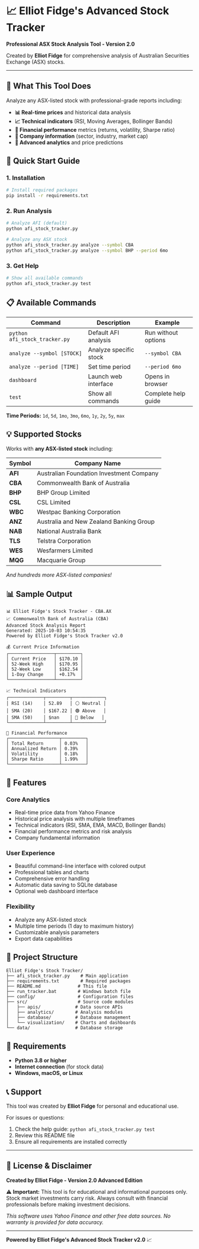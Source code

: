 # 📈 Elliot Fidge's Advanced Stock Tracker

**Professional ASX Stock Analysis Tool - Version 2.0**

Created by **Elliot Fidge** for comprehensive analysis of Australian Securities Exchange (ASX) stocks.

---

## 🎯 **What This Tool Does**

Analyze any ASX-listed stock with professional-grade reports including:

- **📊 Real-time prices** and historical data analysis
- **📈 Technical indicators** (RSI, Moving Averages, Bollinger Bands)
- **💼 Financial performance** metrics (returns, volatility, Sharpe ratio)
- **🏢 Company information** (sector, industry, market cap)
- **🔮 Advanced analytics** and price predictions

## 🚀 **Quick Start Guide**

### 1. **Installation**
```bash
# Install required packages
pip install -r requirements.txt
```

### 2. **Run Analysis**
```bash
# Analyze AFI (default)
python afi_stock_tracker.py

# Analyze any ASX stock
python afi_stock_tracker.py analyze --symbol CBA
python afi_stock_tracker.py analyze --symbol BHP --period 6mo
```

### 3. **Get Help**
```bash
# Show all available commands
python afi_stock_tracker.py test
```

## 📋 **Available Commands**

| Command | Description | Example |
|---------|-------------|---------|
| `python afi_stock_tracker.py` | Default AFI analysis | Run without options |
| `analyze --symbol [STOCK]` | Analyze specific stock | `--symbol CBA` |
| `analyze --period [TIME]` | Set time period | `--period 6mo` |
| `dashboard` | Launch web interface | Opens in browser |
| `test` | Show all commands | Complete help guide |

**Time Periods:** `1d`, `5d`, `1mo`, `3mo`, `6mo`, `1y`, `2y`, `5y`, `max`

## 💡 **Supported Stocks**

Works with **any ASX-listed stock** including:

| Symbol | Company Name |
|--------|--------------|
| **AFI** | Australian Foundation Investment Company |
| **CBA** | Commonwealth Bank of Australia |
| **BHP** | BHP Group Limited |
| **CSL** | CSL Limited |
| **WBC** | Westpac Banking Corporation |
| **ANZ** | Australia and New Zealand Banking Group |
| **NAB** | National Australia Bank |
| **TLS** | Telstra Corporation |
| **WES** | Wesfarmers Limited |
| **MQG** | Macquarie Group |

*And hundreds more ASX-listed companies!*

## 📊 **Sample Output**

```
📊 Elliot Fidge's Stock Tracker - CBA.AX
📈 Commonwealth Bank of Australia (CBA)
Advanced Stock Analysis Report
Generated: 2025-10-03 10:54:35
Powered by Elliot Fidge's Stock Tracker v2.0

💰 Current Price Information
┌─────────────────┬─────────┐
│ Current Price   │ $170.10 │
│ 52-Week High    │ $170.95 │
│ 52-Week Low     │ $162.54 │
│ 1-Day Change    │ +0.17%  │
└─────────────────┴─────────┘

📈 Technical Indicators
┌─────────────┬─────────┬────────────┐
│ RSI (14)    │ 52.89   │ ⚪ Neutral │
│ SMA (20)    │ $167.22 │ 🟢 Above   │
│ SMA (50)    │ $nan    │ 🔴 Below   │
└─────────────┴─────────┴────────────┘

💼 Financial Performance
┌───────────────────┬─────────┐
│ Total Return      │ 0.03%   │
│ Annualized Return │ 0.39%   │
│ Volatility        │ 0.18%   │
│ Sharpe Ratio      │ 1.99%   │
└───────────────────┴─────────┘
```

## 🔧 **Features**

### **Core Analytics**
- Real-time price data from Yahoo Finance
- Historical price analysis with multiple timeframes
- Technical indicators (RSI, SMA, EMA, MACD, Bollinger Bands)
- Financial performance metrics and risk analysis
- Company fundamental information

### **User Experience**
- Beautiful command-line interface with colored output
- Professional tables and charts
- Comprehensive error handling
- Automatic data saving to SQLite database
- Optional web dashboard interface

### **Flexibility**
- Analyze any ASX-listed stock
- Multiple time periods (1 day to maximum history)
- Customizable analysis parameters
- Export data capabilities

## 📁 **Project Structure**

```
Elliot Fidge's Stock Tracker/
├── afi_stock_tracker.py    # Main application
├── requirements.txt        # Required packages
├── README.md              # This file
├── run_tracker.bat        # Windows batch file
├── config/                # Configuration files
├── src/                   # Source code modules
│   ├── apis/             # Data source APIs
│   ├── analytics/        # Analysis modules
│   ├── database/         # Database management
│   └── visualization/    # Charts and dashboards
└── data/                 # Database storage
```

## 🚨 **Requirements**

- **Python 3.8 or higher**
- **Internet connection** (for stock data)
- **Windows, macOS, or Linux**

## 📞 **Support**

This tool was created by **Elliot Fidge** for personal and educational use.

For issues or questions:
1. Check the help guide: `python afi_stock_tracker.py test`
2. Review this README file
3. Ensure all requirements are installed correctly

---

## 📄 **License & Disclaimer**

**Created by Elliot Fidge - Version 2.0 Advanced Edition**

⚠️ **Important:** This tool is for educational and informational purposes only. Stock market investments carry risk. Always consult with financial professionals before making investment decisions.

*This software uses Yahoo Finance and other free data sources. No warranty is provided for data accuracy.*

---

**Powered by Elliot Fidge's Advanced Stock Tracker v2.0** 📈
